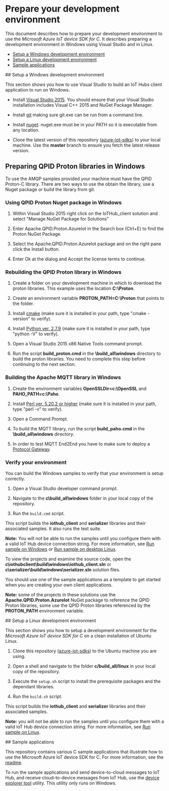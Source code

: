 # Prepare your development environment

This document describes how to prepare your development environment to use the *Microsoft Azure IoT device SDK for C*. It describes preparing a development environment in Windows using Visual Studio and in Linux.

- [Setup a Windows development environment](#windows)
- [Setup a Linux development environment](#linux)
- [Sample applications](#samplecode)

<a name="windows"/>
## Setup a Windows development environment

This section shows you how to use Visual Studio to build an IoT Hubs client application to run on Windows.

- Install [Visual Studio 2015][visual-studio]. You should ensure that your Visual Studio installation includes Visual C++ 2015 and NuGet Package Manager.

- Install [git](www.git-scm.com) making sure git.exe can be run from a command line.

- Install [nuget](www.nuget.org). nuget.exe must be in your PATH so it is executable from any location.

- Clone the latest version of this repository ([azure-iot-sdks](https://github.com/Azure/azure-iot-sdks)) to your local machine. Use the **master** branch to ensure you fetch the latest release version.

## Preparing QPID Proton libraries in Windows

To use the AMQP samples provided your machine must have the QPID Proton-C library.  There are two ways to use the obtain the library, use a Nuget package or build the library from git.

### Using QPID Proton Nuget package in Windows

1. Within Visual Studio 2015 right click on the IoTHub_client solution and select "Manage NuGet Package for Solutions"

2. Enter Apache.QPID.Proton.AzureIot in the Search box (Ctrl+E) to find the Proton NuGet Package.

3. Select the Apache.QPID.Proton.AzureIot package and on the right pane click the Install button.

4. Enter Ok at the dialog and Accept the license terms to continue.

### Rebuilding the QPID Proton library in Windows

1. Create a folder on your development machine in which to download the proton libraries. This example uses the location **C:\Proton**.

2. Create an environment variable **PROTON_PATH=C:\Proton** that points to the folder.

3. Install [cmake](http://www.cmake.org/) (make sure it is installed in your path, type "cmake -version" to verify).

4. Install  [Python ver. 2.7.9](https://www.python.org/downloads/) (make sure it is installed in your path, type "python -V" to verify).

5. Open a Visual Studio 2015 x86 Native Tools command prompt.

6. Run the script **build_proton.cmd** in the **\build_all\windows** directory to build the proton libraries. You need to complete this step before continuing to the next section.

### Building the Apache MQTT library in Windows

1. Create the environment variables **OpenSSLDir=c:\OpenSSL** and **PAHO_PATH=c:\Paho**.

2. Install [Perl ver. 5.20.2 or higher](https://www.perl.org/get.html) (make sure it is installed in your path, type "perl -v" to verify).

3. Open a Command Prompt.

4. To build the MQTT library, run the script **build_paho.cmd** in the **\build_all\windows** directory.

5. In order to test MQTT End2End you have to make sure to deploy a [Protocol Gateway](https://github.com/Azure/azure-iot-protocol-gateway/blob/master/README.md).

### Verify your environment

You can build the Windows samples to verify that your environment is setup correctly.

1. Open a Visual Studio developer command prompt.

2. Navigate to the **c\\build_all\\windows** folder in your local copy of the repository.

3. Run the `build.cmd` script.

This script builds the **iothub_client** and **serializer** libraries and their associated samples. It also runs the test suite.

**Note:** You will not be able to run the samples until you configure them with a valid IoT Hub device connection string. For more information, see [Run sample on Windows](run_sample_on_Windows.md) or [Run sample on desktop Linux](run_sample_on_desktop_linux.md).

To view the projects and examine the source code, open the **c\\iothubclient\\build\\windows\\iothub_client.sln** or **c\\serializer\\build\\windows\\serializer.sln** solution files.

You should use one of the sample applications as a template to get started when you are creating your own client applications.

**Note:** some of the projects in these solutions use the **Apache.QPID.Proton.AzureIot** NuGet package to reference the QPID Proton libraries, some use the QPID Proton libraries referenced by the **PROTON_PATH** environment variable.

<a name="linux"/>
## Setup a Linux development environment

This section shows you how to setup a development environment for the *Microsoft Azure IoT device SDK for C* on a clean installation of Ubuntu Linux.

1. Clone this repository ([azure-iot-sdks](https://github.com/Azure/azure-iot-sdks)) to the Ubuntu machine you are using.

2. Open a shell and navigate to the folder **c/build_all/linux** in your local copy of the repository.

3. Execute the `setup.sh` script to install the prerequisite packages and the dependant libraries.

4. Run the `build.sh` script.

This script builds the **iothub_client** and **serializer** libraries and their associated samples.

**Note:** you will not be able to run the samples until you configure them with a valid IoT Hub device connection string. For more information, see [Run sample on Linux](run_sample_on_desktop_linux.md).

<a name="samplecode"/>
## Sample applications

This repository contains various C sample applications that illustrate how to use the Microsoft Azure IoT device SDK for C. For more information, see the [readme][readme].

To run the sample applications and send device-to-cloud messages to IoT Hub, and receive cloud-to-device messages from IoT Hub, use the [device explorer tool](../../tools/DeviceExplorer/doc/how_to_use_device_explorer.md) utility. This utility only runs on Windows.

[visual-studio]: https://www.visualstudio.com/
[readme]: ../readme.md
[device-explorer]: ../../tools/DeviceExplorer/doc/how_to_use_device_explorer.md
